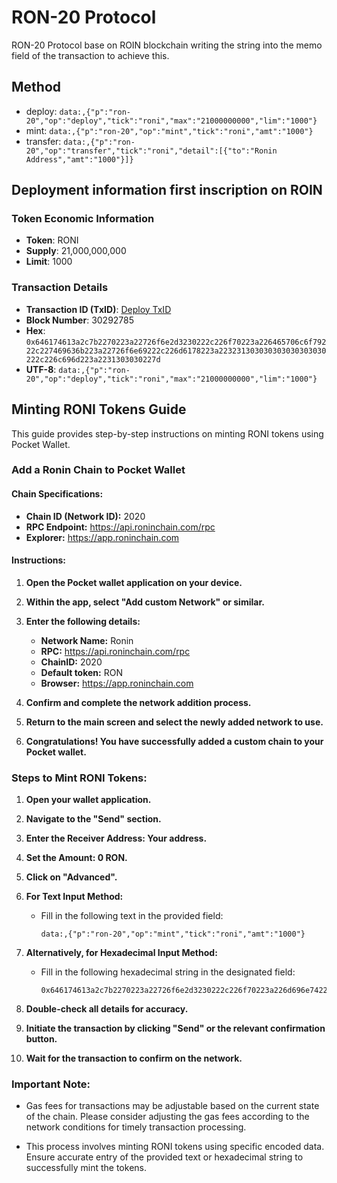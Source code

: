 # RON-20 Protocol
RON-20 Protocol base on ROIN blockchain writing the string into the memo field of the transaction to achieve this.
## Method
 - deploy: `data:,{"p":"ron-20","op":"deploy","tick":"roni","max":"21000000000","lim":"1000"}`
 - mint: `data:,{"p":"ron-20","op":"mint","tick":"roni","amt":"1000"}`
 - transfer: `data:,{"p":"ron-20","op":"transfer","tick":"roni","detail":[{"to":"Ronin Address","amt":"1000"}]}`

## Deployment information first inscription on ROIN

### Token Economic Information
- **Token**: RONI
- **Supply**: 21,000,000,000
- **Limit**: 1000

### Transaction Details
- **Transaction ID (TxID)**: [Deploy TxID](https://www.oklink.com/vi/ronin/tx/0x01b02eaeacb50285b1bb005b00c279e57f9726af2323d223966969c829610053)
- **Block Number**: 30292785
- **Hex**: `0x646174613a2c7b2270223a22726f6e2d3230222c226f70223a226465706c6f79222c227469636b223a22726f6e69222c226d6178223a223231303030303030303030222c226c696d223a2231303030227d`
- **UTF-8**: `data:,{"p":"ron-20","op":"deploy","tick":"roni","max":"21000000000","lim":"1000"}`

## Minting RONI Tokens Guide

This guide provides step-by-step instructions on minting RONI tokens using Pocket Wallet.

### Add a Ronin Chain to Pocket Wallet

#### Chain Specifications:

- **Chain ID (Network ID):** 2020
- **RPC Endpoint:** https://api.roninchain.com/rpc
- **Explorer:** https://app.roninchain.com

#### Instructions:

1. **Open the Pocket wallet application on your device.**

2. **Within the app, select "Add custom Network" or similar.**

3. **Enter the following details:**
   - **Network Name:** Ronin
   - **RPC:** https://api.roninchain.com/rpc
   - **ChainID:** 2020
   - **Default token:** RON
   - **Browser:** https://app.roninchain.com

4. **Confirm and complete the network addition process.**

5. **Return to the main screen and select the newly added network to use.**

6. **Congratulations! You have successfully added a custom chain to your Pocket wallet.**


### Steps to Mint RONI Tokens:

1. **Open your wallet application.**

2. **Navigate to the "Send" section.**

3. **Enter the Receiver Address: Your address.**

4. **Set the Amount: 0 RON.**

5. **Click on "Advanced".**

6. **For Text Input Method:**
   - Fill in the following text in the provided field:
     ```
     data:,{"p":"ron-20","op":"mint","tick":"roni","amt":"1000"}
     ```

7. **Alternatively, for Hexadecimal Input Method:**
   - Fill in the following hexadecimal string in the designated field:
     ```
     0x646174613a2c7b2270223a22726f6e2d3230222c226f70223a226d696e74222c227469636b223a22726f6e69222c22616d74223a2231303030227d
     ```

8. **Double-check all details for accuracy.**

9. **Initiate the transaction by clicking "Send" or the relevant confirmation button.**

10. **Wait for the transaction to confirm on the network.**

### Important Note:

- Gas fees for transactions may be adjustable based on the current state of the chain. Please consider adjusting the gas fees according to the network conditions for timely transaction processing.

- This process involves minting RONI tokens using specific encoded data. Ensure accurate entry of the provided text or hexadecimal string to successfully mint the tokens.

